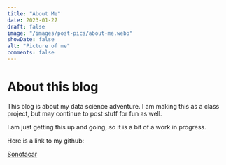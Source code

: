 ```yaml
---
title: "About Me"
date: 2023-01-27
draft: false
image: "/images/post-pics/about-me.webp"
showDate: false
alt: "Picture of me"
comments: false
---
```

# About this blog

This blog is about my data science adventure.
I am making this as a class project, but may continue to post stuff for fun as well.

I am just getting this up and going, so it is a bit of a work in progress.

Here is a link to my github:

[Sonofacar](https://github.com/Sonofacar)
